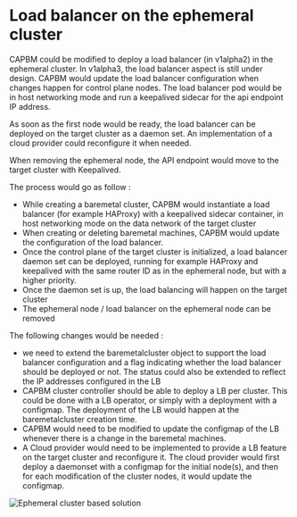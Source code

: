 # Load balancer on the ephemeral cluster

CAPBM could be modified to deploy a load balancer (in v1alpha2) in the ephemeral
cluster. In v1alpha3, the load balancer aspect is still under design. CAPBM
would update the load balancer configuration when changes happen for control
plane nodes. The load balancer pod would be in host networking mode and run a
keepalived sidecar for the api endpoint IP address.

As soon as the first node would be ready, the load balancer can be deployed on
the target cluster as a daemon set. An implementation of a cloud provider could
reconfigure it when needed.

When removing the ephemeral node, the API endpoint would move to the target
cluster with Keepalived.

The process would go as follow :

* While creating a baremetal cluster, CAPBM would instantiate a load balancer
  (for example HAProxy) with a keepalived sidecar container, in host networking
  mode on the data network of the target cluster
* When creating or deleting baremetal machines, CAPBM would update the
  configuration of the load balancer.
* Once the control plane of the target cluster is initialized, a load balancer
  daemon set can be deployed, running for example HAProxy and keepalived with
  the same router ID as in the ephemeral node, but with a higher priority.
* Once the daemon set is up, the load balancing will happen on the target
  cluster
* The ephemeral node / load balancer on the ephemeral node can be removed

The following changes would be needed :

* we need to extend the baremetalcluster object to support the load balancer
  configuration and a flag indicating whether the load balancer should be
  deployed or not. The status could also be extended to reflect the IP addresses
  configured in the LB
* CAPBM cluster controller should be able to deploy a LB per cluster. This could
  be done with a LB operator, or simply with a deployment with a configmap.
  The deployment of the LB would happen at the baremetalcluster creation time.
* CAPBM would need to be modified to update the configmap of the LB whenever
  there is a change in the baremetal machines.
* A Cloud provider would need to be implemented to provide a LB feature on the
  target cluster and reconfigure it. The cloud provider would first deploy a
  daemonset with a configmap for the initial node(s), and then for each
  modification of the cluster nodes, it would update the configmap.

![Ephemeral cluster based solution](LB-ephemeral.png)
